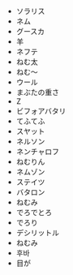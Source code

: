 * ソラリス
* ネム
* グースカ
* 羊
* ネフテ
* ねむ太
* ねむ〜
* ウール
* まぶたの重さ
* Z
* ビフォアバタリ
* てふてふ
* スヤット
* ネルソン
* ネンチャロフ
* ねむりん
* ネムゾン
* ステイツ
* バタロン
* ねむみ
* でろでとろ
* でろり
* デシリットル
* ねむみ
* 후바
* 目が

